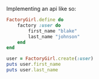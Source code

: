 Implementing an api like so:
```ruby
FactoryGirl.define do 
	factory :user do
		first_name "blake"
		last_name "johnson"
	end
end

user = FactoryGirl.create(:user)
puts user.first_name
puts user.last_name
```